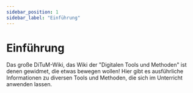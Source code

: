```yaml
---
sidebar_position: 1
sidebar_label: "Einführung"
---
```


# Einführung

Das große DiTuM-Wiki, das Wiki der "Digitalen Tools und Methoden" ist denen gewidmet, die etwas bewegen wollen!
Hier gibt es ausführliche Informationen zu diversen Tools und Methoden, die sich im Unterricht anwenden lassen.
